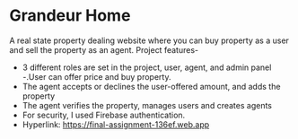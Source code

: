 # Grandeur Home

A real state property dealing website where you can buy property as a user and sell the property as an agent. Project features-

- 3 different roles are set in the project, user, agent, and admin panel 
-.User can offer price and buy property.
- The agent accepts or declines the user-offered amount, and adds the property 
- The agent verifies the property, manages users and creates agents
- For security, I used Firebase authentication. 
- Hyperlink: https://final-assignment-136ef.web.app
